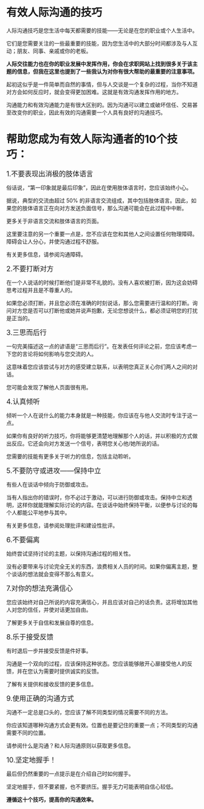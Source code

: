 # 有效人际沟通的技巧

 
人际沟通技巧是您生活中每天都需要的技能——无论是在您的职业或个人生活中。

它们是您需要关注的一些最重要的技能，因为您生活中的大部分时间都涉及与人互动；朋友、同事、亲戚或你的老板。

**人际交往能力也在你的职业发展中发挥作用，你会在求职网站上找到很多关于该主题的信息，但我在这里也提到了一些我认为对你有很大帮助的最重要的注意事项。**

起初这似乎是一件简单而自然的事情，但与人交谈是一个复杂的过程，当你不知道对方会如何反应时，就会变得更加困难。这就是有效沟通发挥作用的地方。

沟通能力和有效沟通能力是有很大区别的。因为沟通可以建立或破坏信任、交易甚至改变你的职业，因此有效的沟通需要一个人具有良好的沟通技巧。

 

# 帮助您成为有效人际沟通者的10个技巧：

<font size=4>1.不要表现出消极的肢体语言</font>

俗话说，“第一印象就是最后印象”，因此在使用肢体语言时，您应该始终小心。

据说，典型的交流由超过 50% 的非语言交流组成，其中包括肢体语言。因此，如果您的肢体语言正在向对方发送负面信号，那么沟通可能会在此过程中中断。

更多关于非语言交流和肢体语言的页面。

这里要注意的另一个重要一点是，您不应该在您和其他人之间设置任何物理障碍。障碍会让人分心，并使沟通过程不舒服。

有关更多信息，请参阅<el-link href="/">沟通障碍</el-link>。

<font size=4>2.不要打断对方</font>

在一个人说话的时候打断他们是非常不礼貌的。没有人喜欢被打断，因为这会妨碍思考过程并且是不尊重人的。

如果您必须打断，并且您必须在准确的时刻说话，那么您需要进行温和的打断。询问对方您是否可以打断他或她并说声抱歉，无论您想说什么，都必须证明您的打扰是正当的。

<font size=4>3.三思而后行</font>

一句完美描述这一点的谚语是“三思而后行”。在发表任何评论之前，您应该考虑一下您的言论将如何影响与您交流的人。

这意味着您应该尝试与对方的感受建立联系，以表明您真正关心你们两人之间的对话。

您可能会发现了解他人页面很有用。

<font size=4>4.认真倾听</font>

倾听一个人在说什么的能力本身就是一种技能，你应该在与他人交流时专注于这一点。

如果你有良好的听力技巧，你将能够更清楚地理解那个人的话，并以积极的方式做出反应。它还会向对方发送一个信号，表明您关心他/她所说的话。

您需要的技能有更多关于听力的信息，包括主动聆听。

<font size=4>5.不要防守或进攻——保持中立</font>

有些人在谈话中倾向于防御或攻击。

当有人指出你的错误时，你不必过于激动，可以进行防御或攻击。保持中立和透明，这样你就能理解实际讨论的内容。在谈话中始终保持平衡，以便参与讨论的每个人都能公平地参与其中。

有关更多信息，请参阅处理批评和建设性批评。

<font size=4>6.不要偏离</font>

始终尝试坚持讨论的主题，以保持沟通过程的相关性。

没有必要带来与讨论完全无关的东西，浪费相关人员的时间。如果你偏离主题，整个谈话的想法就会变得不那么有意义。

<font size=4>7.对你的想法充满信心</font>

您应该始终对自己所说的内容充满信心，并且应该对自己的话负责。这将增加其他人对您的信任，并使对话更加自由。

了解更多关于自信和发展自尊的信息。

<font size=4>8.乐于接受反馈</font>

有时退后一步并接受反馈是件好事。

沟通是一个双向的过程，应该保持这种状态。您应该能够敞开心扉接受他人的反馈，并在您认为需要时提供诚实的反馈。

了解有关提供和接收反馈的更多信息。

<font size=4>9.使用正确的沟通方式</font>

沟通不一定总是口头的，您应该了解不同类型的情况需要不同的方法。

你应该知道哪种沟通方式会更有效。位置也是要记住的重要一点；不同类型的沟通需要不同的位置。

请参阅什么是沟通？和人际沟通原则以获取更多信息。

<font size=4>10.坚定地握手！</font>

最后但仍然重要的一点提示是在介绍自己时如何握手。

坚定地握手，但不要紧握，也不要挤压。握手无力可能表明自信心较低。

 

**遵循这十个技巧，提高你的沟通效率。**

